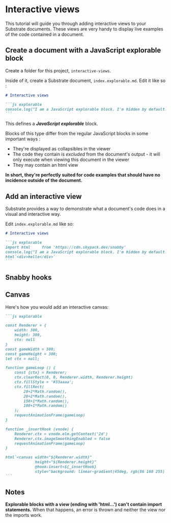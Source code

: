 # Interactive views

This tutorial will guide you through adding interactive views to your Substrate documents. These views are very handy to display live examples of the code contained in a document.

## Create a document with a JavaScript explorable block

Create a folder for this project, `interactive-views`.

Inside of it, create a Substrate document, `index.explorable.md`. Edit it like so :

~~~md
# Interactive views

```js explorable
console.log("I am a JavaScript explorable block. I'm hidden by default!")
```
~~~

This defines a **_JavaScript explorable_** block.

Blocks of this type differ from the regular JavaScript blocks in some important ways :
- They're displayed as collapsibles in the viewer
- The code they contain is _excluded_ from the document's output - it will only execute when viewing this document in the viewer
- They may contain an html view

__In short, they're perfectly suited for code examples that should have no incidence outside of the document.__

## Add an interactive view

Substrate provides a way to demonstrate what a document's code does in a visual and interactive way.

Edit `index.explorable.md` like so:

~~~md
# Interactive views

```js explorable
import html     from 'https://cdn.skypack.dev/snabby'
console.log("I am a JavaScript explorable block. I'm hidden by default!")
html`<div>hello</div>`
```
~~~

## Snabby hooks

## Canvas

Here's how you would add an interactive canvas:

~~~md
```js explorable

const Renderer = {
    width: 300,
    height: 300,
    ctx: null
}
const gameWidth = 300;
const gameHeight = 300;
let ctx = null;

function gameLoop () {
    const {ctx} = Renderer;
    ctx.clearRect(0, 0, Renderer.width, Renderer.height)
    ctx.fillStyle = '#33aaaa';
    ctx.fillRect(
        20+2*Math.random(),
        20+2*Math.random(),
        150+1*Math.random(),
        100+1*Math.random()
    );
    requestAnimationFrame(gameLoop)
}

function _insertHook (vnode) {
	Renderer.ctx = vnode.elm.getContext('2d')
	Renderer.ctx.imageSmoothingEnabled = false
	requestAnimationFrame(gameLoop)
}

html`<canvas width="${Renderer.width}"
		     height="${Renderer.height}"
		     @hook:insert=${_insertHook}
		     style="background: linear-gradient(45deg, rgb(86 160 255) 0%, rgb(21, 64, 139) 100%); image-rendering: pixelated;"></canvas>`
```
~~~

## Notes

**Explorable blocks with a view (ending with \'html...\') can't contain import statements.** When that happens, an error is thrown and neither the view nor the imports work.
